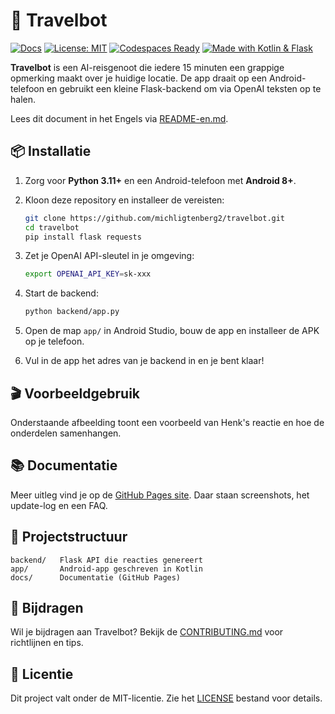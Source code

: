 # 🚗 Travelbot

[![Docs](https://github.com/michligtenberg2/travelbot/actions/workflows/update-pages.yml/badge.svg)](https://github.com/michligtenberg2/travelbot/actions/workflows/update-pages.yml)
[![License: MIT](https://img.shields.io/badge/License-MIT-green.svg)](LICENSE)
[![Codespaces Ready](https://github.com/codespaces/badge.svg)](https://github.com/codespaces)
[![Made with Kotlin & Flask](https://img.shields.io/badge/Made%20with-Kotlin%20%26%20Flask-blue)](#)

**Travelbot** is een AI-reisgenoot die iedere 15 minuten een grappige opmerking maakt over je huidige locatie. De app draait op een Android-telefoon en gebruikt een kleine Flask-backend om via OpenAI teksten op te halen.

Lees dit document in het Engels via [README-en.md](README-en.md).

## 📦 Installatie

1. Zorg voor **Python 3.11+** en een Android-telefoon met **Android 8+**.
2. Kloon deze repository en installeer de vereisten:

   ```bash
   git clone https://github.com/michligtenberg2/travelbot.git
   cd travelbot
   pip install flask requests
   ```

3. Zet je OpenAI API-sleutel in je omgeving:

   ```bash
   export OPENAI_API_KEY=sk-xxx
   ```

4. Start de backend:

   ```bash
   python backend/app.py
   ```

5. Open de map `app/` in Android Studio, bouw de app en installeer de APK op je telefoon.
6. Vul in de app het adres van je backend in en je bent klaar!

## 🎬 Voorbeeldgebruik

Onderstaande afbeelding toont een voorbeeld van Henk's reactie en hoe de onderdelen samenhangen.



## 📚 Documentatie

Meer uitleg vind je op de [GitHub Pages site](https://michligtenberg2.github.io/travelbot/). Daar staan screenshots, het update-log en een FAQ.

## 📂 Projectstructuur

```
backend/   Flask API die reacties genereert
app/       Android-app geschreven in Kotlin
docs/      Documentatie (GitHub Pages)
```

## 🤝 Bijdragen

Wil je bijdragen aan Travelbot? Bekijk de [CONTRIBUTING.md](CONTRIBUTING.md) voor richtlijnen en tips.

## 📄 Licentie

Dit project valt onder de MIT-licentie. Zie het [LICENSE](LICENSE) bestand voor details.
